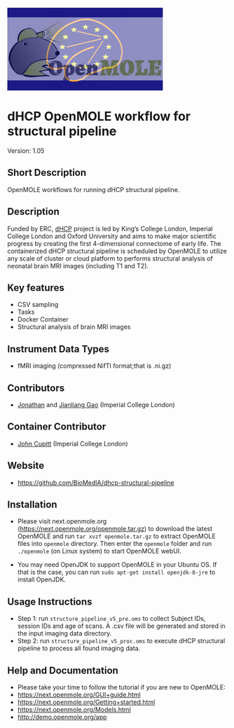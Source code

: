 ![Logo](dHCP_openmole.gif)
# dHCP OpenMOLE workflow for structural pipeline 
Version: 1.05

## Short Description
OpenMOLE workflows for running dHCP structural pipeline.
## Description
Funded by ERC, [dHCP](http://www.developingconnectome.org/) project is led by King’s College London, Imperial College London and Oxford University
and aims to make major scientific progress by creating the first 4-dimensional connectome of early life. The containerized dHCP structural pipeline
is scheduled by OpenMOLE to utilize any scale of cluster or cloud platform to performs structural analysis of neonatal brain MRI images (including T1 and T2).

## Key features
- CSV sampling
- Tasks
- Docker Container
- Structural analysis of brain MRI images

## Instrument Data Types
- fMRI imaging (compressed NifTI format;that is  .ni.gz)

## Contributors
- [Jonathan](https://github.com/jopasserat) and [Jianliang Gao](https://github.com/jianlianggao) (Imperial College London)

## Container Contributor
- [John Cupitt](https://github.com/jcupitt) (Imperial College London)

## Website
- https://github.com/BioMedIA/dhcp-structural-pipeline

## Installation
- Please visit next.openmole.org (https://next.openmole.org/openmole.tar.gz) to download the latest OpenMOLE and run `tar xvzf openmole.tar.gz` to
extract OpenMOLE files into `openmole` directory. Then enter the `openmole` folder and run `./openmole` (on Linux system) to start OpenMOLE webUI.

- You may need OpenJDK to support OpenMOLE in your Ubuntu OS. If that is the case, you can run `sudo apt-get install openjdk-8-jre` to install OpenJDK.
## Usage Instructions
- Step 1: run `structure_pipeline_v5_pre.oms` to collect Subject IDs, session IDs and age of scans. A .csv file will be generated and stored in the input imaging data
directory.
- Step 2: run `structure_pipeline_v5_proc.oms` to execute dHCP structural pipeline to process all found imaging data.
## Help and Documentation
- Please take your time to follow the tutorial if you are new to OpenMOLE:
- https://next.openmole.org/GUI+guide.html
- https://next.openmole.org/Getting+started.html
- https://next.openmole.org/Models.html
- http://demo.openmole.org/app
